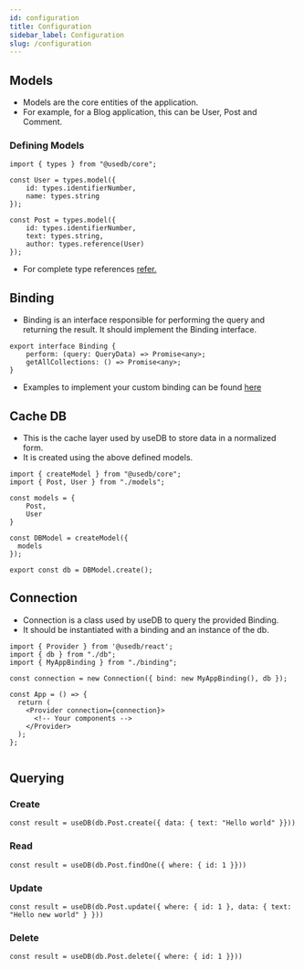 ```yaml
---
id: configuration
title: Configuration
sidebar_label: Configuration
slug: /configuration
---
```


## Models

- Models are the core entities of the application.
- For example, for a Blog application, this can be User, Post and Comment.

### Defining Models

```
import { types } from "@usedb/core";

const User = types.model({
    id: types.identifierNumber,
    name: types.string
});

const Post = types.model({
    id: types.identifierNumber,
    text: types.string,
    author: types.reference(User)
});

```

- For complete type references [refer.](https://mobx-state-tree.js.org/overview/types)

## Binding

- Binding is an interface responsible for performing the query and returning the result.
  It should implement the Binding interface.

```
export interface Binding {
    perform: (query: QueryData) => Promise<any>;
    getAllCollections: () => Promise<any>;
}
```

- Examples to implement your custom binding can be found [here](https://github.com/use-db/core/tree/master/src/binding)

## Cache DB

- This is the cache layer used by useDB to store data in a normalized form.
- It is created using the above defined models.

```
import { createModel } from "@usedb/core";
import { Post, User } from "./models";

const models = {
    Post,
    User
}

const DBModel = createModel({
  models
});

export const db = DBModel.create();

```

## Connection

- Connection is a class used by useDB to query the provided Binding.
- It should be instantiated with a binding and an instance of the db.

```
import { Provider } from '@usedb/react';
import { db } from "./db";
import { MyAppBinding } from "./binding";

const connection = new Connection({ bind: new MyAppBinding(), db });

const App = () => {
  return (
    <Provider connection={connection}>
      <!-- Your components -->
    </Provider>
  );
};


```

<!--
## Actions

- Many times DB queries are not enough and you may have to call an API endpoint (e.g. REST/GraphQL).
- Actions provide a way to call an external API and still populate the normalized cache.
- Example - As shown below, getPopularPosts returns an array of Post model defined above.

## Defining Action output types

```
import { types } from "@usedb/core";

const getPopularPosts = types.array(types.reference(Post))

``` -->

## Querying

### Create

```
const result = useDB(db.Post.create({ data: { text: "Hello world" }}))
```

### Read

```
const result = useDB(db.Post.findOne({ where: { id: 1 }}))
```

### Update

```
const result = useDB(db.Post.update({ where: { id: 1 }, data: { text: "Hello new world" } }))
```

### Delete

```
const result = useDB(db.Post.delete({ where: { id: 1 }}))
```
